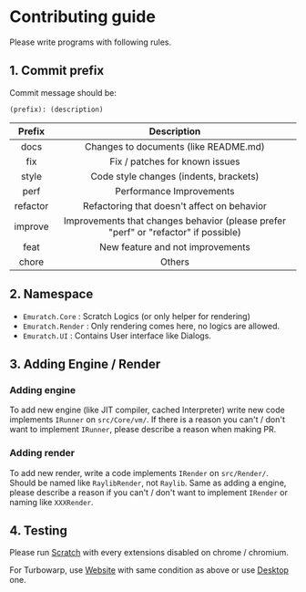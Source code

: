 # Contributing guide

Please write programs with following rules.

## 1. Commit prefix

Commit message should be:
```
(prefix): (description)
```

| Prefix  | Description                                                                         |
|:-------:|:-----------------------------------------------------------------------------------:|
| docs    | Changes to documents (like README.md)                                               |
| fix     | Fix / patches for known issues                                                      |
| style   | Code style changes (indents, brackets)                                              |
| perf    | Performance Improvements                                                            |
| refactor| Refactoring that doesn't affect on behavior                                         |
| improve | Improvements that changes behavior (please prefer "perf" or "refactor" if possible) |
| feat    | New feature and not improvements                                                    |
| chore   | Others                                                                              |

## 2. Namespace
- `Emuratch.Core` : Scratch Logics (or only helper for rendering)
- `Emuratch.Render` : Only rendering comes here, no logics are allowed.
- `Emuratch.UI` : Contains User interface like Dialogs.

## 3. Adding Engine / Render

### Adding engine

To add new engine (like JIT compiler, cached Interpreter) write new code implements `IRunner` on `src/Core/vm/`. If there is a reason you can't / don't want to implement `IRunner`, please describe a reason when making PR.

### Adding render

To add new render, write a code implements `IRender` on `src/Render/`. Should be named like `RaylibRender`, not `Raylib`. Same as adding a engine, please describe a reason if you can't / don't want to implement `IRender` or naming like `XXXRender`.

## 4. Testing

Please run [Scratch](https://scratch.mit.edu/projects/editor) with every extensions disabled on chrome / chromium.

For Turbowarp, use [Website](https://turbowarp.org/editor) with same condition as above or use [Desktop](https://desktop.turbowarp.org/) one.
